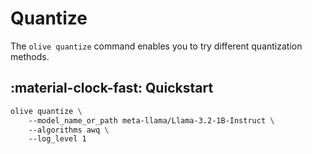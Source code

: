 # Quantize

The `olive quantize` command enables you to try different quantization methods.

## :material-clock-fast: Quickstart

```bash
olive quantize \ 
    --model_name_or_path meta-llama/Llama-3.2-1B-Instruct \ 
    --algorithms awq \ 
    --log_level 1
```